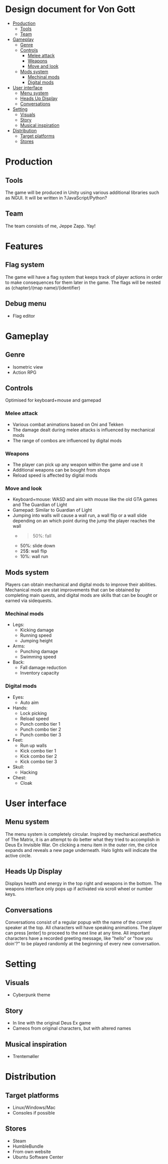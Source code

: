 Design document for Von Gott
====

- [Production](#production)
	- [Tools](#tools)
	- [Team](#team)
- [Gameplay](#gameplay)
	- [Genre](#genre)
	- [Controls](#controls)
		- [Melee attack](#melee-attack)
		- [Weapons](#weapons)
		- [Move and look](#move-and-look)
	- [Mods system](#mods-system)
		- [Mechinal mods](#mechinal-mods)
		- [Digital mods](#digital-mods)
- [User interface](#user-interface)
	- [Menu system](#menu-system)
	- [Heads Up Display](#heads-up-display)
	- [Conversations](#conversations)
- [Setting](#setting)
	- [Visuals](#visuals)
	- [Story](#story)
	- [Musical inspiration](#musical-inspiration)
- [Distribution](#distribution)
	- [Target platforms](#target-platforms)
	- [Stores](#stores)

# Production
## Tools
The game will be produced in Unity using various additional libraries such as NGUI.
It will be written in ?JavaScript/Python?

## Team
The team consists of me, Jeppe Zapp. Yay!

# Features
## Flag system
The game will have a flag system that keeps track of player actions in order to make consequences for them later in the game. The flags will be nested as (chapter)/(map name)/(identifier)

## Debug menu
- Flag editor

# Gameplay
## Genre
- Isometric view
- Action RPG

## Controls
Optimised for keyboard+mouse and gamepad

### Melee attack
- Various combat animations based on Oni and Tekken
- The damage dealt during melee attacks is influenced by mechanical mods
- The range of combos are influenced by digital mods

### Weapons
- The player can pick up any weapon within the game and use it
- Additional weapons can be bought from shops
- Reload speed is affected by digital mods

### Move and look
- Keyboard+mouse: WASD and aim with mouse like the old GTA games and The Guardian of Light
- Gamepad: Similar to Guardian of Light
- Jumping into walls will cause a wall run, a wall flip or a wall slide depending on an which point during the jump the player reaches the wall
	- >50%: fall
	- 50%: slide down
	- 25$: wall flip
	- 10%: wall run

## Mods system
Players can obtain mechanical and digital mods to improve their abilities. Mechanical mods are stat improvements that can be obtained by completing main quests, and digital mods are skills that can be bought or earned via sidequests.

### Mechinal mods
- Legs:  
	- Kicking damage  
	- Running speed
	- Jumping height
- Arms:  
	- Punching damage  
	- Swimming speed
- Back:   
	- Fall damage reduction
	- Inventory capacity

### Digital mods
- Eyes:  
	- Auto aim
- Hands:  
	- Lock picking
	- Reload speed
	- Punch combo tier 1
	- Punch combo tier 2
	- Punch combo tier 3
- Feet:
	- Run up walls
	- Kick combo tier 1
	- Kick combo tier 2
	- Kick combo tier 3
- Skull:  
	- Hacking
- Chest:
	- Cloak

# User interface
## Menu system
The menu system is completely circular. Inspired by mechanical aesthetics of The Matrix, it is an attempt to do better what they tried to accomplish in Deus Ex Invisible War. On clicking a menu item in the outer rim, the cirlce expands and reveals a new page underneath. Halo lights will indicate the active circle.

## Heads Up Display
Displays health and energy in the top right and weapons in the bottom. The weapons interface only pops up if activated via scroll wheel or number keys.

## Conversations
Conversations consist of a regular popup with the name of the current speaker at the top. All characters will have speaking animations. The player can press [enter] to proceed to the next line at any time. All important characters have a recorded greeting message, like "hello" or "how you doin'?" to be played randomly at the beginning of every new conversation.

# Setting
## Visuals
- Cyberpunk theme

## Story
- In line with the original Deus Ex game
- Cameos from original characters, but with altered names

## Musical inspiration
- Trentemøller

# Distribution
## Target platforms
- Linux/Windows/Mac
- Consoles if possible

## Stores
- Steam
- HumbleBundle
- From own website
- Ubuntu Software Center

